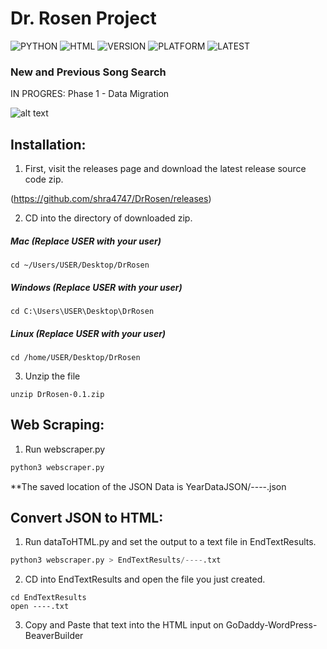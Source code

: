 # Dr. Rosen Project        
![PYTHON](https://img.shields.io/badge/Python->v3-brightgreen?style=for-the-badge) ![HTML](https://img.shields.io/badge/HTML-5-orange?style=for-the-badge) ![VERSION](https://img.shields.io/badge/VERSION-0.1-blue?style=for-the-badge) ![PLATFORM](https://img.shields.io/badge/Platform-MacOS,%20Windows,%20Linux-lightgray?style=for-the-badge) ![LATEST](https://img.shields.io/badge/Latest%20update-2021/3/18-red?style=for-the-badge)

### New and Previous Song Search

IN PROGRES: Phase 1 - Data Migration

![alt text](http://www.classicaldiscoveries.org/images/ClassDiscLogoWhole.jpg "Classical Discoveries Logo")


## Installation:

1. First, visit the releases page and download the latest release source code zip.
 
  (https://github.com/shra4747/DrRosen/releases)
 
2. CD into the directory of downloaded zip.

##### Mac (Replace USER with your user)
```shell
cd ~/Users/USER/Desktop/DrRosen
```

##### Windows (Replace USER with your user)
```shell
cd C:\Users\USER\Desktop\DrRosen
```

##### Linux (Replace USER with your user)
```shell
cd /home/USER/Desktop/DrRosen
```

3. Unzip the file
```shell
unzip DrRosen-0.1.zip
```

## Web Scraping:

1. Run webscraper.py
```python
python3 webscraper.py
```

**The saved location of the JSON Data is YearDataJSON/----.json

## Convert JSON to HTML:

1. Run dataToHTML.py and set the output to a text file in EndTextResults.
```python
python3 webscraper.py > EndTextResults/----.txt
```

2. CD into EndTextResults and open the file you just created. 
```shell
cd EndTextResults
open ----.txt
```

3. Copy and Paste that text into the HTML input on GoDaddy-WordPress-BeaverBuilder


